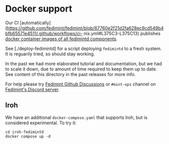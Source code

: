 # Docker support

Our CI
[automatically](https://github.com/fedimint/fedimint/blob/67760e2f21d2fa628ec9cd549b4bfb65571e4511/.github/workflows/ci-
nix.yml#L375C3-L375C13) publishes [docker container images of all fedimintd
components](https://hub.docker.com/u/fedimint).

See [./deploy-fedimintd] for a script deploying `fedimintd` to a fresh system.
It is reguarily tried, so should stay working.

In the past we had more elaborated tutorial and documentation, but we had to scale
it down, due to amount of time required to keep them up to date. See content
of this directory in the past releases for more info.

For help please try [Fedimint Github Discussions](https://github.com/fedimint/fedimint/discussions)
or `#mint-ops` channel on [Fedimint's Discord server](https://chat.fedimint.org/).

## Iroh

We have an additional `docker-compose.yaml` that supports Iroh, but is considered experimental. To try it:

```
cd iroh-fedimintd
docker compose up -d
```
